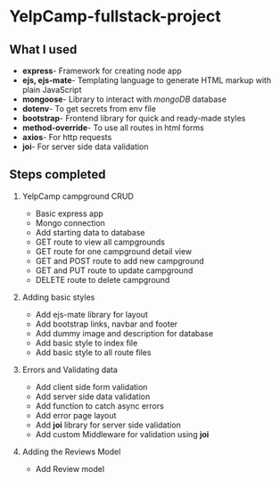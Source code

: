 # YelpCamp-fullstack-project

## What I used

- **express**- Framework for creating node app
- **ejs, ejs-mate**- Templating language to generate HTML markup with plain JavaScript
- **mongoose**- Library to interact with *mongoDB* database
- **dotenv**- To get secrets from env file
- **bootstrap**- Frontend library for quick and ready-made styles
- **method-override**- To use all routes in html forms
- **axios**- For http requests
- **joi**- For server side data validation

## Steps completed

1. YelpCamp campground CRUD
    - Basic express app
    - Mongo connection
    - Add starting data to database
    - GET route to view all campgrounds
    - GET route for one campground detail view
    - GET and POST route to add new campground
    - GET and PUT route to update campground
    - DELETE route to delete campground

2. Adding basic styles
    - Add ejs-mate library for layout
    - Add bootstrap links, navbar and footer
    - Add dummy image and description for database
    - Add basic style to index file
    - Add basic style to all route files

3. Errors and Validating data
   - Add client side form validation
   - Add server side data validation
   - Add function to catch async errors
   - Add error page layout
   - Add **joi** library for server side validation
   - Add custom Middleware for validation using **joi**

4. Adding the Reviews Model
    - Add Review model
